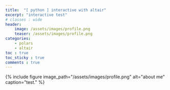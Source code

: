 ```yaml
---
title:  "[ python ] interactive with altair"
excerpt: "interactive test"
# classes : wide
header:
    image: /assets/images/profile.png
    teaser: /assets/images/profile.png
categories:
    - polars
    - altair
toc : true
toc_sticky : true
comments : true
---
```




{% include figure image_path="/assets/images/profile.png" alt="about me" caption="test." %}
